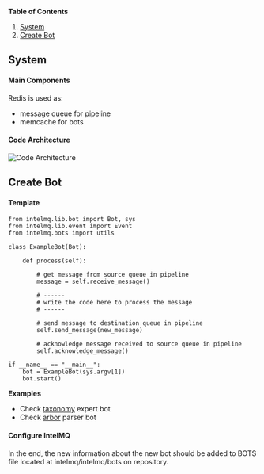**Table of Contents**

1. [System](#system)
2. [Create Bot](#create)

<a name="system"></a>
## System


#### Main Components
Redis is used as:
* message queue for pipeline
* memcache for bots


#### Code Architecture

![Code Architecture](http://s28.postimg.org/5wmak1upp/intelmq_arch_schema.png)


<a name="create"></a>
## Create Bot

#### Template

```
from intelmq.lib.bot import Bot, sys
from intelmq.lib.event import Event
from intelmq.bots import utils

class ExampleBot(Bot):

    def process(self):
        
        # get message from source queue in pipeline
        message = self.receive_message()

        # ------
        # write the code here to process the message
        # ------
                
        # send message to destination queue in pipeline
        self.send_message(new_message)

        # acknowledge message received to source queue in pipeline
        self.acknowledge_message()

if __name__ == "__main__":
    bot = ExampleBot(sys.argv[1])
    bot.start()
```

**Examples**

* Check [taxonomy](https://github.com/certtools/intelmq/blob/master/intelmq/bots/experts/taxonomy/taxonomy.py) expert bot
* Check [arbor](https://github.com/certtools/intelmq/blob/master/intelmq/bots/parsers/arbor/parser.py) parser bot

#### Configure IntelMQ

In the end, the new information about the new bot should be added to BOTS file located at intelmq/intelmq/bots on repository.
